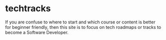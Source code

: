 # techtracks
If you are confuse to where to start and which course or content is better for beginner friendly, then this site is to focus on tech roadmaps or tracks to become a Software Developer.

